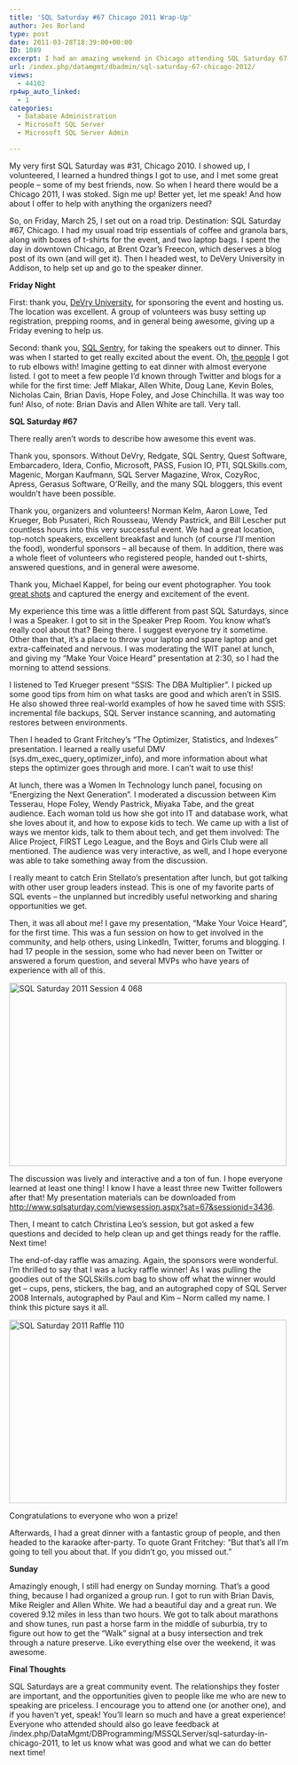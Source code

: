 ```yaml
---
title: 'SQL Saturday #67 Chicago 2011 Wrap-Up'
author: Jes Borland
type: post
date: 2011-03-28T18:39:00+00:00
ID: 1089
excerpt: I had an amazing weekend in Chicago attending SQL Saturday 67!
url: /index.php/datamgmt/dbadmin/sql-saturday-67-chicago-2012/
views:
  - 44102
rp4wp_auto_linked:
  - 1
categories:
  - Database Administration
  - Microsoft SQL Server
  - Microsoft SQL Server Admin

---
```

My very first SQL Saturday was #31, Chicago 2010. I showed up, I volunteered, I learned a hundred things I got to use, and I met some great people – some of my best friends, now. So when I heard there would be a Chicago 2011, I was stoked. Sign me up! Better yet, let me speak! And how about I offer to help with anything the organizers need? 

So, on Friday, March 25, I set out on a road trip. Destination: SQL Saturday #67, Chicago. I had my usual road trip essentials of coffee and granola bars, along with boxes of t-shirts for the event, and two laptop bags. I spent the day in downtown Chicago, at Brent Ozar’s Freecon, which deserves a blog post of its own (and will get it). Then I headed west, to DeVery University in Addison, to help set up and go to the speaker dinner. 

**Friday Night** 

First: thank you, [DeVry University][1], for sponsoring the event and hosting us. The location was excellent. A group of volunteers was busy setting up registration, prepping rooms, and in general being awesome, giving up a Friday evening to help us. 

Second: thank you, [SQL Sentry][2], for taking the speakers out to dinner. This was when I started to get really excited about the event. Oh, [the people][3] I got to rub elbows with! Imagine getting to eat dinner with almost everyone listed. I got to meet a few people I’d known through Twitter and blogs for a while for the first time: Jeff Mlakar, Allen White, Doug Lane, Kevin Boles, Nicholas Cain, Brian Davis, Hope Foley, and Jose Chinchilla. It was way too fun! Also, of note: Brian Davis and Allen White are tall. Very tall. 

**SQL Saturday #67** 

There really aren’t words to describe how awesome this event was. 

Thank you, sponsors. Without DeVry, Redgate, SQL Sentry, Quest Software, Embarcadero, Idera, Confio, Microsoft, PASS, Fusion IO, PTI, SQLSkills.com, Magenic, Morgan Kaufmann, SQL Server Magazine, Wrox, CozyRoc, Apress, Gerasus Software, O’Reilly, and the many SQL bloggers, this event wouldn’t have been possible. 

Thank you, organizers and volunteers! Norman Kelm, Aaron Lowe, Ted Krueger, Bob Pusateri, Rich Rousseau, Wendy Pastrick, and Bill Lescher put countless hours into this very successful event. We had a great location, top-notch speakers, excellent breakfast and lunch (of course _I’ll_ mention the food), wonderful sponsors – all because of them. In addition, there was a whole fleet of volunteers who registered people, handed out t-shirts, answered questions, and in general were awesome. 

Thank you, Michael Kappel, for being our event photographer. You took [great shots][4] and captured the energy and excitement of the event. 

My experience this time was a little different from past SQL Saturdays, since I was a Speaker. I got to sit in the Speaker Prep Room. You know what’s really cool about that? Being there. I suggest everyone try it sometime. Other than that, it’s a place to throw your laptop and spare laptop and get extra-caffeinated and nervous. I was moderating the WIT panel at lunch, and giving my “Make Your Voice Heard” presentation at 2:30, so I had the morning to attend sessions. 

I listened to Ted Krueger present “SSIS: The DBA Multiplier”. I picked up some good tips from him on what tasks are good and which aren’t in SSIS. He also showed three real-world examples of how he saved time with SSIS: incremental file backups, SQL Server instance scanning, and automating restores between environments. 

Then I headed to Grant Fritchey’s “The Optimizer, Statistics, and Indexes” presentation. I learned a really useful DMV (sys.dm\_exec\_query\_optimizer\_info), and more information about what steps the optimizer goes through and more. I can’t wait to use this! 

At lunch, there was a Women In Technology lunch panel, focusing on “Energizing the Next Generation”. I moderated a discussion between Kim Tesserau, Hope Foley, Wendy Pastrick, Miyaka Tabe, and the great audience. Each woman told us how she got into IT and database work, what she loves about it, and how to expose kids to tech. We came up with a list of ways we mentor kids, talk to them about tech, and get them involved: The Alice Project, FIRST Lego League, and the Boys and Girls Club were all mentioned. The audience was very interactive, as well, and I hope everyone was able to take something away from the discussion. 

I really meant to catch Erin Stellato’s presentation after lunch, but got talking with other user group leaders instead. This is one of my favorite parts of SQL events – the unplanned but incredibly useful networking and sharing opportunities we get. 

Then, it was all about me! I gave my presentation, “Make Your Voice Heard”, for the first time. This was a fun session on how to get involved in the community, and help others, using LinkedIn, Twitter, forums and blogging. I had 17 people in the session, some who had never been on Twitter or answered a forum question, and several MVPs who have years of experience with all of this.
  
[<img src="http://farm6.static.flickr.com/5026/5563399728_ae05728f84.jpg" width="500" height="331" alt="SQL Saturday 2011 Session 4 068" />][5]
  
The discussion was lively and interactive and a ton of fun. I hope everyone learned at least one thing! I know I have a least three new Twitter followers after that! My presentation materials can be downloaded from http://www.sqlsaturday.com/viewsession.aspx?sat=67&sessionid=3436. 

Then, I meant to catch Christina Leo’s session, but got asked a few questions and decided to help clean up and get things ready for the raffle. Next time! 

The end-of-day raffle was amazing. Again, the sponsors were wonderful. I’m thrilled to say that I was a lucky raffle winner! As I was pulling the goodies out of the SQLSkills.com bag to show off what the winner would get – cups, pens, stickers, the bag, and an autographed copy of SQL Server 2008 Internals, autographed by Paul and Kim – Norm called my name. I think this picture says it all.
  
[<img src="http://farm6.static.flickr.com/5143/5562927331_d499103e16.jpg" width="500" height="331" alt="SQL Saturday 2011 Raffle 110" />][6]
  
Congratulations to everyone who won a prize! 

Afterwards, I had a great dinner with a fantastic group of people, and then headed to the karaoke after-party. To quote Grant Fritchey: “But that’s all I’m going to tell you about that. If you didn’t go, you missed out.” 

**Sunday** 

Amazingly enough, I still had energy on Sunday morning. That’s a good thing, because I had organized a group run. I got to run with Brian Davis, Mike Reigler and Allen White. We had a beautiful day and a great run. We covered 9.12 miles in less than two hours. We got to talk about marathons and show tunes, run past a horse farm in the middle of suburbia, try to figure out how to get the “Walk” signal at a busy intersection and trek through a nature preserve. Like everything else over the weekend, it was awesome. 

**Final Thoughts** 

SQL Saturdays are a great community event. The relationships they foster are important, and the opportunities given to people like me who are new to speaking are priceless. I encourage you to attend one (or another one), and if you haven’t yet, speak! You’ll learn so much and have a great experience! Everyone who attended should also go leave feedback at /index.php/DataMgmt/DBProgramming/MSSQLServer/sql-saturday-in-chicago-2011, to let us know what was good and what we can do better next time!

 [1]: http://www.devry.edu/
 [2]: http://www.sqlsentry.net/
 [3]: http://www.sqlsaturday.com/67/schedule.aspx
 [4]: http://www.flickr.com/photos/m-i-k-e/sets/72157626362555312/with/5562927331/
 [5]: http://www.flickr.com/photos/m-i-k-e/5563399728/ "SQL Saturday 2011 Session 4 068 by Michael Kappel, on Flickr"
 [6]: http://www.flickr.com/photos/m-i-k-e/5562927331/ "SQL Saturday 2011 Raffle 110 by Michael Kappel, on Flickr"